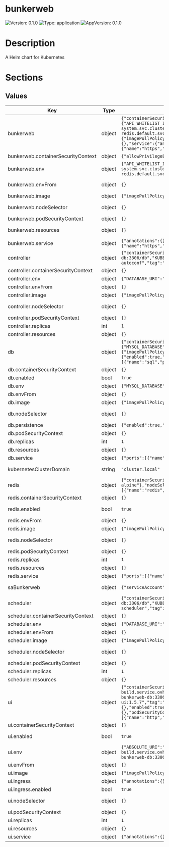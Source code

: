 # bunkerweb

![Version: 0.1.0](https://img.shields.io/badge/Version-0.1.0-informational?style=flat-square) ![Type: application](https://img.shields.io/badge/Type-application-informational?style=flat-square) ![AppVersion: 0.1.0](https://img.shields.io/badge/AppVersion-0.1.0-informational?style=flat-square)

# Description

A Helm chart for Kubernetes

# Sections

## Values

| Key | Type | Default | Description |
|-----|------|---------|-------------|
| bunkerweb | object | `{"containerSecurityContext":{"allowPrivilegeEscalation":false,"capabilities":{"drop":["ALL"]},"runAsGroup":101,"runAsUser":101},"env":{"API_WHITELIST_IP":"127.0.0.0/8 10.0.0.0/8","DNS_RESOLVERS":"coredns.kube-system.svc.cluster.local","KUBERNETES_MODE":"yes","MULTISITE":"yes","REDIS_HOST":"svc-bunkerweb-redis.default.svc.cluster.local","SERVER_NAME":"","USE_API":"yes","USE_REDIS":"yes"},"envFrom":{},"image":{"imagePullPolicy":"Always","repository":"bunkerity/bunkerweb","tag":"1.5.7"},"nodeSelector":{},"podSecurityContext":{},"resources":{},"service":{"annotations":{},"clusterIP":"None","ports":[{"name":"http","port":80,"protocol":"TCP","targetPort":"http"},{"name":"https","port":443,"protocol":"TCP","targetPort":"https"}]}}` | bunkerweb daemonset pod |
| bunkerweb.containerSecurityContext | object | `{"allowPrivilegeEscalation":false,"capabilities":{"drop":["ALL"]},"runAsGroup":101,"runAsUser":101}` | containerSecurityContext |
| bunkerweb.env | object | `{"API_WHITELIST_IP":"127.0.0.0/8 10.0.0.0/8","DNS_RESOLVERS":"coredns.kube-system.svc.cluster.local","KUBERNETES_MODE":"yes","MULTISITE":"yes","REDIS_HOST":"svc-bunkerweb-redis.default.svc.cluster.local","SERVER_NAME":"","USE_API":"yes","USE_REDIS":"yes"}` | environnement variable |
| bunkerweb.envFrom | object | `{}` | envFrom for mount secret or configmap |
| bunkerweb.image | object | `{"imagePullPolicy":"Always","repository":"bunkerity/bunkerweb","tag":"1.5.7"}` | image configuration |
| bunkerweb.nodeSelector | object | `{}` | nodeSelector for choose node on deploy this pod |
| bunkerweb.podSecurityContext | object | `{}` | podSecurityContext |
| bunkerweb.resources | object | `{}` | cpu and memory resources |
| bunkerweb.service | object | `{"annotations":{},"clusterIP":"None","ports":[{"name":"http","port":80,"protocol":"TCP","targetPort":"http"},{"name":"https","port":443,"protocol":"TCP","targetPort":"https"}]}` | service configuration |
| controller | object | `{"containerSecurityContext":{},"env":{"DATABASE_URI":"mariadb+pymysql://bunkerweb:changeme@svc-bunkerweb-db:3306/db","KUBERNETES_MODE":"yes"},"envFrom":{},"image":{"imagePullPolicy":"Always","repository":"bunkerity/bunkerweb-autoconf","tag":"1.5.7"},"nodeSelector":{},"podSecurityContext":{},"replicas":1,"resources":{}}` | bunkerweb controller |
| controller.containerSecurityContext | object | `{}` | containerSecurityContext |
| controller.env | object | `{"DATABASE_URI":"mariadb+pymysql://bunkerweb:changeme@svc-bunkerweb-db:3306/db","KUBERNETES_MODE":"yes"}` | environnement variable |
| controller.envFrom | object | `{}` | envFrom |
| controller.image | object | `{"imagePullPolicy":"Always","repository":"bunkerity/bunkerweb-autoconf","tag":"1.5.7"}` | image settings |
| controller.nodeSelector | object | `{}` | nodeSelector for choose node on deploy this pod |
| controller.podSecurityContext | object | `{}` | podSecurityContext |
| controller.replicas | int | `1` | replica |
| controller.resources | object | `{}` | resources cpu/memory |
| db | object | `{"containerSecurityContext":{},"enabled":true,"env":{"MYSQL_DATABASE":"db","MYSQL_PASSWORD":"changeme","MYSQL_RANDOM_ROOT_PASSWORD":"yes","MYSQL_USER":"bunkerweb"},"envFrom":{},"image":{"imagePullPolicy":"Always","repository":"mariadb","tag":"10.10"},"nodeSelector":{},"persistence":{"enabled":true,"storageClassName":"","storageRequest":"5Gi"},"podSecurityContext":{},"replicas":1,"resources":{},"service":{"ports":[{"name":"sql","port":3306,"protocol":"TCP","targetPort":3306}],"type":"ClusterIP"}}` | mysql database configuration |
| db.containerSecurityContext | object | `{}` | containerSecurityContext |
| db.enabled | bool | `true` | deploy database |
| db.env | object | `{"MYSQL_DATABASE":"db","MYSQL_PASSWORD":"changeme","MYSQL_RANDOM_ROOT_PASSWORD":"yes","MYSQL_USER":"bunkerweb"}` | environnement variable |
| db.envFrom | object | `{}` | envFrom |
| db.image | object | `{"imagePullPolicy":"Always","repository":"mariadb","tag":"10.10"}` | image settings |
| db.nodeSelector | object | `{}` | nodeSelector for choose node on deploy this pod |
| db.persistence | object | `{"enabled":true,"storageClassName":"","storageRequest":"5Gi"}` | enable storage |
| db.podSecurityContext | object | `{}` | podSecurityContext |
| db.replicas | int | `1` | number of replicas |
| db.resources | object | `{}` | resources |
| db.service | object | `{"ports":[{"name":"sql","port":3306,"protocol":"TCP","targetPort":3306}],"type":"ClusterIP"}` | services configuration |
| kubernetesClusterDomain | string | `"cluster.local"` | kubernetes cluster domain |
| redis | object | `{"containerSecurityContext":{},"enabled":true,"envFrom":{},"image":{"imagePullPolicy":"Always","repository":"redis","tag":"7-alpine"},"nodeSelector":{},"podSecurityContext":{},"replicas":1,"resources":{},"service":{"ports":[{"name":"redis","port":6379,"protocol":"TCP","targetPort":6379}],"type":"ClusterIP"}}` | redis configuration |
| redis.containerSecurityContext | object | `{}` | containerSecurityContext |
| redis.enabled | bool | `true` | enabled redis deployment |
| redis.envFrom | object | `{}` | enFrom |
| redis.image | object | `{"imagePullPolicy":"Always","repository":"redis","tag":"7-alpine"}` | image settings |
| redis.nodeSelector | object | `{}` | nodeSelector for choose node on deploy this pod |
| redis.podSecurityContext | object | `{}` | podSecurityContext |
| redis.replicas | int | `1` | number of replicas |
| redis.resources | object | `{}` | resources cpu/mem |
| redis.service | object | `{"ports":[{"name":"redis","port":6379,"protocol":"TCP","targetPort":6379}],"type":"ClusterIP"}` | service configuration |
| saBunkerweb | object | `{"serviceAccount":{"annotations":{}}}` | service Account for scheduler and controller |
| scheduler | object | `{"containerSecurityContext":{},"env":{"DATABASE_URI":"mariadb+pymysql://bunkerweb:changeme@svc-bunkerweb-db:3306/db","KUBERNETES_MODE":"yes"},"envFrom":{},"image":{"imagePullPolicy":"Always","repository":"bunkerity/bunkerweb-scheduler","tag":"1.5.7"},"nodeSelector":{},"podSecurityContext":{},"replicas":1,"resources":{}}` | bunkerweb scheduler  |
| scheduler.containerSecurityContext | object | `{}` | containerSecurityContext |
| scheduler.env | object | `{"DATABASE_URI":"mariadb+pymysql://bunkerweb:changeme@svc-bunkerweb-db:3306/db","KUBERNETES_MODE":"yes"}` | environnement variable |
| scheduler.envFrom | object | `{}` | envFrom |
| scheduler.image | object | `{"imagePullPolicy":"Always","repository":"bunkerity/bunkerweb-scheduler","tag":"1.5.7"}` | image settings |
| scheduler.nodeSelector | object | `{}` | nodeSelector for choose node on deploy this pod |
| scheduler.podSecurityContext | object | `{}` | podSecurityContext |
| scheduler.replicas | int | `1` | replicas |
| scheduler.resources | object | `{}` | resources |
| ui | object | `{"containerSecurityContext":{},"enabled":true,"env":{"ABSOLUTE_URI":"https://bunkerweb-build.service.ovh/","ADMIN_PASSWORD":"ChangeIT","ADMIN_USERNAME":"bunkerAdmin","DATABASE_URI":"mariadb+pymysql://bunkerweb:changeme@svc-bunkerweb-db:3306/db","KUBERNETES_MODE":"yes"},"envFrom":{},"image":{"imagePullPolicy":"Always","repository":"bunkerity/bunkerweb-ui:1.5.7","tag":"1.5.7"},"ingress":{"annotations":{},"enabled":true,"host":"bunkerweb.tld.local","ingressClassName":"","path":"/","secretName":"mysecret"},"nodeSelector":{},"podSecurityContext":{},"replicas":1,"resources":{},"service":{"annotations":{},"ports":[{"name":"http","port":7000,"protocol":"TCP","targetPort":7000}],"type":"ClusterIP"}}` | bunkerweb ui |
| ui.containerSecurityContext | object | `{}` | containerSecurityContext |
| ui.enabled | bool | `true` | enabled deployement of ui |
| ui.env | object | `{"ABSOLUTE_URI":"https://bunkerweb-build.service.ovh/","ADMIN_PASSWORD":"ChangeIT","ADMIN_USERNAME":"bunkerAdmin","DATABASE_URI":"mariadb+pymysql://bunkerweb:changeme@svc-bunkerweb-db:3306/db","KUBERNETES_MODE":"yes"}` | environnement variable |
| ui.envFrom | object | `{}` | envFrom |
| ui.image | object | `{"imagePullPolicy":"Always","repository":"bunkerity/bunkerweb-ui:1.5.7","tag":"1.5.7"}` | image settings |
| ui.ingress | object | `{"annotations":{},"enabled":true,"host":"bunkerweb.tld.local","ingressClassName":"","path":"/","secretName":"mysecret"}` | ingress configuration |
| ui.ingress.enabled | bool | `true` | enable ingress for ui |
| ui.nodeSelector | object | `{}` | nodeSelector for choose node on deploy this pod |
| ui.podSecurityContext | object | `{}` | podSecurityContext |
| ui.replicas | int | `1` | replica |
| ui.resources | object | `{}` | resources cpu/memory |
| ui.service | object | `{"annotations":{},"ports":[{"name":"http","port":7000,"protocol":"TCP","targetPort":7000}],"type":"ClusterIP"}` | service configuration |
